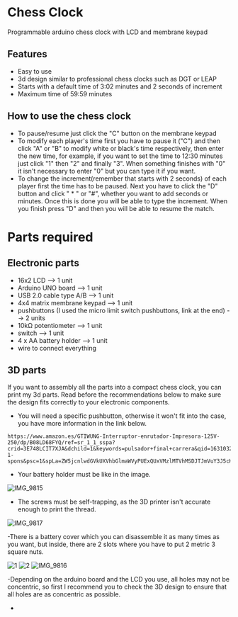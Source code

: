 # Chess Clock
Programmable arduino chess clock with LCD and membrane keypad

## Features
- Easy to use
- 3d design similar to professional chess clocks such as DGT or LEAP
- Starts with a default time of 3:02 minutes and 2 seconds of increment
- Maximum time of 59:59 minutes

## How to use the chess clock
- To pause/resume just click the "C" button on the membrane keypad
- To modify each player's time first you have to pause it ("C") and then click "A" or "B" to modify white or black's time respectively, 
  then enter the new time, for example, if you want to set the time to 12:30 minutes just click "1" then "2" and finally "3". When
  something finishes with "0" it isn't necessary to enter "0" but you can type it if you want.
- To change the increment(remember that starts with 2 seconds) of each player first the time has to be paused. Next you have to click the "D" 
 button and click " * "  or "#", whether you want to add seconds or minutes. Once this is done you will be able to type the increment. When you finish 
 press "D" and then you will be able to resume the match. 
 
 # Parts required

## Electronic parts
- 16x2 LCD  --> 1 unit
- Arduino UNO board --> 1 unit
- USB 2.0 cable type A/B --> 1 unit
- 4x4 matrix membrane keypad --> 1 unit
- pushbuttons (I used the micro limit switch pushbuttons, link at the end) --> 2 units
- 10kΩ potentiometer --> 1 unit
- switch --> 1 unit
- 4 x AA battery holder --> 1 unit
- wire to connect everything

## 3D parts

If you want to assembly all the parts into a compact chess clock, you can print my 3d parts. Read before the recommendations below to make sure
the design fits correctly to your electronic components. 

- You will need a specific pushbutton, otherwise it won't fit into the case, you have more information in the link below.
```
https://www.amazon.es/GTIWUNG-Interruptor-enrutador-Impresora-125V-250/dp/B08LD68FYQ/ref=sr_1_1_sspa?crid=3E748LCIT7XJA&dchild=1&keywords=pulsador+final+carrera&qid=1631032868&sr=8-1-spons&psc=1&spLa=ZW5jcnlwdGVkUXVhbGlmaWVyPUExQUxVMzlMTVhMSDJTJmVuY3J5cHRlZElkPUEwNzA2NjIxM1ZQTzk4Qk5CWTVLMSZlbmNyeXB0ZWRBZElkPUEwNTMwMjk1MVlZWDZTVko4VU0ySCZ3aWRnZXROYW1lPXNwX2F0ZiZhY3Rpb249Y2xpY2tSZWRpcmVjdCZkb05vdExvZ0NsaWNrPXRydWU=
```
- Your battery holder must be like in the image.

![IMG_9815](https://user-images.githubusercontent.com/46027448/132489578-8f637a92-c98f-4861-bc2c-1f6b10585c44.jpg)

- The screws must be self-trapping, as the 3D printer isn't accurate enough to print the thread.

![IMG_9817](https://user-images.githubusercontent.com/46027448/132489835-6c594173-6d43-40c8-b02a-0e2fcbb32e87.jpg)

-There is a battery cover which you can disassemble it as many times as you want, but inside, there are 2 slots where you have to put 2 metric 3 square nuts.


![1](https://user-images.githubusercontent.com/46027448/132491277-471b6c14-eac2-403d-87c8-7946557ffba7.png)
![2](https://user-images.githubusercontent.com/46027448/132491298-76463989-5719-4609-b2b3-4750a6a18241.png)
![IMG_9816](https://user-images.githubusercontent.com/46027448/132491618-8c83377f-2fdf-44ef-bb96-061e6b49ad3e.jpg)

-Depending on the arduino board and the LCD you use, all holes may not be concentric, so first I recommend you to check the 3D design to ensure that all holes 
are as concentric as possible.

-



